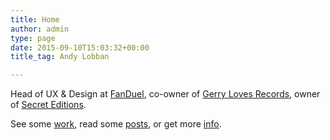 ```yaml
---
title: Home
author: admin
type: page
date: 2015-09-10T15:03:32+00:00
title_tag: Andy Lobban

---
```

Head of UX & Design at [FanDuel](https://fanduel.design), co-owner of [Gerry Loves Records](http://gerrylovesrecords.com), owner of [Secret Editions](http://secreteditions.com).

See some [work](/work), read some [posts](/posts), or get more [info](/info).
